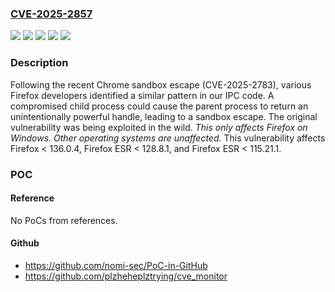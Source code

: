 ### [CVE-2025-2857](https://cve.mitre.org/cgi-bin/cvename.cgi?name=CVE-2025-2857)
![](https://img.shields.io/static/v1?label=Product&message=Firefox%20ESR&color=blue)
![](https://img.shields.io/static/v1?label=Product&message=Firefox&color=blue)
![](https://img.shields.io/static/v1?label=Version&message=unspecified%3C%20128.8.1%20&color=brighgreen)
![](https://img.shields.io/static/v1?label=Version&message=unspecified%3C%20136.0.4%20&color=brighgreen)
![](https://img.shields.io/static/v1?label=Vulnerability&message=Incorrect%20handle%20could%20lead%20to%20sandbox%20escapes&color=brighgreen)

### Description

Following the recent Chrome sandbox escape (CVE-2025-2783), various Firefox developers identified a similar pattern in our IPC code. A compromised child process could cause the parent process to return an unintentionally powerful handle, leading to a sandbox escape. The original vulnerability was being exploited in the wild. *This only affects Firefox on Windows. Other operating systems are unaffected.* This vulnerability affects Firefox < 136.0.4, Firefox ESR < 128.8.1, and Firefox ESR < 115.21.1.

### POC

#### Reference
No PoCs from references.

#### Github
- https://github.com/nomi-sec/PoC-in-GitHub
- https://github.com/plzheheplztrying/cve_monitor


